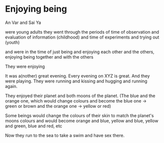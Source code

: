 # Enjoying being

An Var and Sai Ya


were young adults they went through the periods of time of observation and evaluation of information (childhood) and time of experiments and trying out (youth)

and were in the time of just being and enjoying each other and the others, enjoying being together and with the others 

They were enjoying

It was a(nother) great evening. Every evening on XYZ is great. And they were playing. They were running and kissing and hugging and running again. 

They enjoyed their planet and both moons of the planet. (The blue and the orange one, which would change colours and become the blue one -> green or brown and the orange one -> yellow or red) 

Some beings would change the colours of their skin to match the planet's moons colours and would become orange and blue, yellow and blue, yellow and green, blue and red, etc

Now they run to the sea to take a swim and have sex there.

